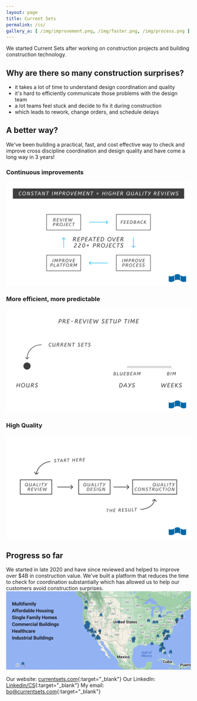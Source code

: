 ```yaml
---
layout: page
title: Current Sets
permalink: /cs/
gallery_a: [ /img/improvement.png, /img/faster.png, /img/process.png ]
---
```

We started Current Sets after working on construction projects and building construction technology.

## Why are there so many construction surprises?
- it takes a lot of time to understand design coordination and quality
- it's hard to efficiently communicate those problems with the design team
- a lot teams feel stuck and decide to fix it during construction
- which leads to rework, change orders, and schedule delays 

## A better way?
We've been building a practical, fast, and cost effective way to check and improve cross discipline coordination and design quality and have come a long way in 3 years!

### Continuous improvements
![Improvement](/img/improvement.png)

### More efficient, more predictable
![Faster](/img/faster.png)

### High Quality
![Process](/img/process.png)

## Progress so far
We started in late 2020 and have since reviewed and helped to improve over $4B in construction value. We've built a platform that reduces the time to check for coordination substantially which has allowed us to help our customers avoid construction surprises.
![Map](/img/map.png)

Our website: [currentsets.com](https://currentsets.com/){:target="_blank"}
Our LinkedIn: [Linkedin/CS](https://www.linkedin.com/company/currentsets/){:target="_blank"}
My email: [bo@currentsets.com](mailto:bo@currentsets.com){:target="_blank"}
